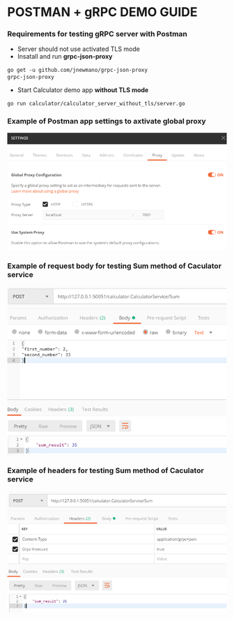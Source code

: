 # POSTMAN + gRPC DEMO GUIDE

### Requirements for testing gRPC server with Postman
- Server should not use activated TLS mode
- Insatall and run **grpc-json-proxy**
```
go get -u github.com/jnewmano/grpc-json-proxy 
grpc-json-proxy
```
- Start Calculator demo app **without TLS mode** 
```
go run calculator/calculator_server_without_tls/server.go
```

### Example of Postman app settings to axtivate global proxy
![Mockup for feature A](https://github.com/Maksim1990/Golang_gRPC_Demo_applications/blob/master/demo_guide/1.PNG?raw=true)

### Example of request body for testing Sum method of Caculator service
![Mockup for feature A](https://github.com/Maksim1990/Golang_gRPC_Demo_applications/blob/master/demo_guide/2.PNG?raw=true)

### Example of headers for testing Sum method of Caculator service
![Mockup for feature A](https://github.com/Maksim1990/Golang_gRPC_Demo_applications/blob/master/demo_guide/3.PNG?raw=true)
